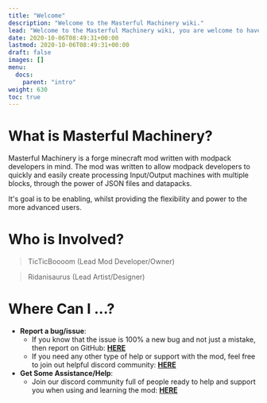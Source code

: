 ```yaml
---
title: "Welcome"
description: "Welcome to the Masterful Machinery wiki."
lead: "Welcome to the Masterful Machinery wiki, you are welcome to have a look around or just straight to a page of interest."
date: 2020-10-06T08:49:31+00:00
lastmod: 2020-10-06T08:49:31+00:00
draft: false
images: []
menu:
  docs:
    parent: "intro"
weight: 630
toc: true
---
```


# What is Masterful Machinery?

Masterful Machinery is a forge minecraft mod written with modpack developers in mind. The mod was written to allow modpack developers to quickly and easily create processing Input/Output machines with multiple blocks, through the power of JSON files and datapacks.

It's goal is to be enabling, whilst providing the flexibility and power to the more advanced users.


# Who is Involved?

> TicTicBoooom (Lead Mod Developer/Owner)

> Ridanisaurus (Lead Artist/Designer)

# Where Can I ...?

- **Report a bug/issue**: 
    - If you know that the issue is 100% a new bug and not just a mistake, then report on GitHub: [**HERE**](https://github.com/TicTicBoooom-Mods/MasterfulMachinery/issues)
    - If you need any other type of help or support with the mod, feel free to join out helpful discord community: [**HERE**](https://discord.gg/kmeabQq5gs) 
- **Get Some Assistance/Help**:
    - Join our discord community full of people ready to help and support you when using and learning the mod: [**HERE**](https://discord.gg/kmeabQq5gs)